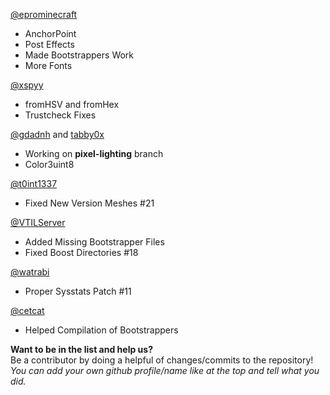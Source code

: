 ﻿[@eprominecraft](https://github.com/eprominecraft)
* AnchorPoint
* Post Effects
* Made Bootstrappers Work
* More Fonts

[@xspyy](https://github.com/xspyy)
* fromHSV and fromHex
* Trustcheck Fixes

[@gdadnh](https://github.com/gdadnh) and [tabby0x](https://github.com/tabby0x)
* Working on **pixel-lighting** branch
* Color3uint8

[@t0int1337](https://github.com/t0int1337)
* Fixed New Version Meshes #21

[@VTILServer](https://github.com/VTILServer)
* Added Missing Bootstrapper Files
* Fixed Boost Directories #18

[@watrabi](https://github.com/watrabi)
* Proper Sysstats Patch #11

[@cetcat](https://github.com/cetcat)
* Helped Compilation of Bootstrappers

**Want to be in the list and help us?**<br>
Be a contributor by doing a helpful of changes/commits to the repository!
*You can add your own github profile/name like at the top and tell what you did.*
